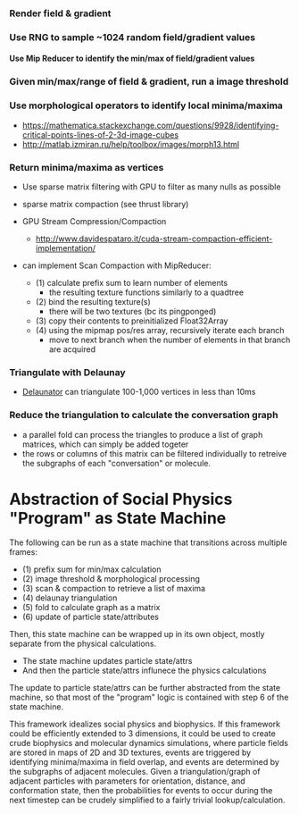 
### Render field & gradient

### Use RNG to sample ~1024 random field/gradient values

#### Use Mip Reducer to identify the min/max of field/gradient values

### Given min/max/range of field & gradient, run a image threshold

### Use morphological operators to identify local minima/maxima

- https://mathematica.stackexchange.com/questions/9928/identifying-critical-points-lines-of-2-3d-image-cubes
- http://matlab.izmiran.ru/help/toolbox/images/morph13.html

### Return minima/maxima as vertices

- Use sparse matrix filtering with GPU to filter as many nulls as possible
- sparse matrix compaction (see thrust library)
- GPU Stream Compression/Compaction
  - http://www.davidespataro.it/cuda-stream-compaction-efficient-implementation/

- can implement Scan Compaction with MipReducer:
  - (1) calculate prefix sum to learn number of elements
    - the resulting texture functions similarly to a quadtree
  - (2) bind the resulting texture(s)
    - there will be two textures (bc its pingponged)
  - (3) copy their contents to preinitialized Float32Array
  - (4) using the mipmap pos/res array, recursively iterate each branch
    - move to next branch when the number of elements in that branch are acquired

### Triangulate with Delaunay

- [Delaunator](https://github.com/mapbox/delaunator) can triangulate 100-1,000 vertices in
  less than 10ms

### Reduce the triangulation to calculate the conversation graph

- a parallel fold can process the triangles to produce a list of graph matrices,
  which can simply be added togeter
- the rows or columns of this matrix can be filtered individually to retreive
  the subgraphs of each "conversation" or molecule.

# Abstraction of Social Physics "Program" as State Machine

The following can be run as a state machine that transitions across multiple frames:

- (1) prefix sum for min/max calculation
- (2) image threshold & morphological processing
- (3) scan & compaction to retrieve a list of maxima
- (4) delaunay triangulation
- (5) fold to calculate graph as a matrix
- (6) update of particle state/attributes

Then, this state machine can be wrapped up in its own object, mostly separate from
the physical calculations.

- The state machine updates particle state/attrs
- And then the particle state/attrs influnece the physics calculations

The update to particle state/attrs can be further abstracted from the state machine, so
that most of the "program" logic is contained with step 6 of the state machine.

This framework idealizes social physics and biophysics. If this framework could be
efficiently extended to 3 dimensions, it could be used to create crude biophysics
and molecular dynamics simulations, where particle fields are stored in maps of 2D
and 3D textures, events are triggered by identifying minima/maxima in field overlap,
and events are determined by the subgraphs of adjacent molecules. Given a
triangulation/graph of adjacent particles with parameters for orientation,
distance, and conformation state, then the probabilities for events to occur during
the next timestep can be crudely simplified to a fairly trivial lookup/calculation.

